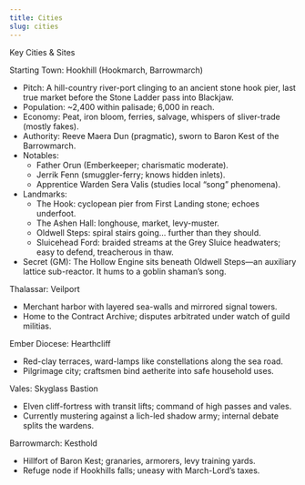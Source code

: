 ```yaml
---
title: Cities
slug: cities
---
```


Key Cities & Sites

Starting Town: Hookhill (Hookmarch, Barrowmarch)
- Pitch: A hill-country river-port clinging to an ancient stone hook pier, last true market before the Stone Ladder pass into Blackjaw.
- Population: ~2,400 within palisade; 6,000 in reach.
- Economy: Peat, iron bloom, ferries, salvage, whispers of sliver-trade (mostly fakes).
- Authority: Reeve Maera Dun (pragmatic), sworn to Baron Kest of the Barrowmarch.
- Notables: 
  - Father Orun (Emberkeeper; charismatic moderate).
  - Jerrik Fenn (smuggler-ferry; knows hidden inlets).
  - Apprentice Warden Sera Valis (studies local “song” phenomena).
- Landmarks:
  - The Hook: cyclopean pier from First Landing stone; echoes underfoot.
  - The Ashen Hall: longhouse, market, levy-muster.
  - Oldwell Steps: spiral stairs going… further than they should.
  - Sluicehead Ford: braided streams at the Grey Sluice headwaters; easy to defend, treacherous in thaw.
- Secret (GM): The Hollow Engine sits beneath Oldwell Steps—an auxiliary lattice sub-reactor. It hums to a goblin shaman’s song.

Thalassar: Veilport
- Merchant harbor with layered sea-walls and mirrored signal towers.
- Home to the Contract Archive; disputes arbitrated under watch of guild militias.

Ember Diocese: Hearthcliff
- Red-clay terraces, ward-lamps like constellations along the sea road.
- Pilgrimage city; craftsmen bind aetherite into safe household uses.

Vales: Skyglass Bastion
- Elven cliff-fortress with transit lifts; command of high passes and vales.
- Currently mustering against a lich-led shadow army; internal debate splits the wardens.

Barrowmarch: Kesthold
- Hillfort of Baron Kest; granaries, armorers, levy training yards.
- Refuge node if Hookhills falls; uneasy with March-Lord’s taxes.
